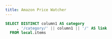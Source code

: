 ```yaml
---
title: Amazon Price Watcher
---
```


```sql categories
SELECT DISTINCT column1 AS category
     , '/category/' || column1 || '/' AS link
  FROM local.items
```

<DataTable data={categories} link=link rows=50>
  <Column id=category />
</DataTable>
